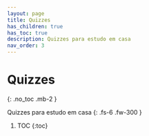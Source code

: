 ```yaml
---
layout: page
title: Quizzes
has_children: true
has_toc: true
description: Quizzes para estudo em casa
nav_order: 3
---
```


# Quizzes
{: .no_toc .mb-2 }

Quizzes para estudo em casa
{: .fs-6 .fw-300 }

1. TOC
{:toc}
